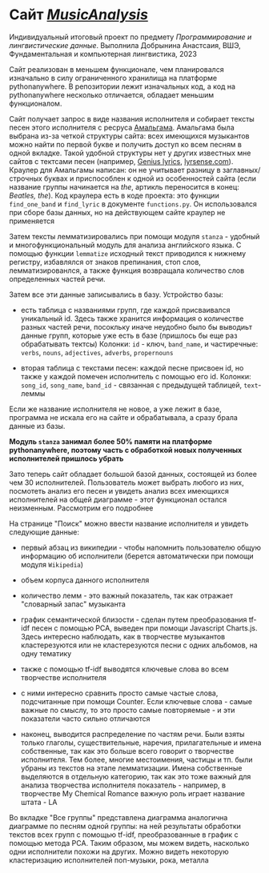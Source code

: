 # Сайт [*MusicAnalysis*](http://anesthesia.pythonanywhere.com/)
Индивидуальный итоговый проект по предмету *Программирование и лингвистические данные*. Выполнила Добрынина Анастсаия, ВШЭ, Фундаментальная и компьютерная лингвистика, 2023

Сайт реализован в меньшем функционале, чем планировался изначально в силу ограниченного хранилища на платформе pythonanywhere. В репозитории лежит изначальных код, а код на pythonanywhere несколько отличается, обладает меньшим функционалом.

Сайт получает запрос в виде названия исполнителя и собирает тексты песен этого исполнителя с ресруса [Амальгама](https://www.amalgama-lab.com/). Амальгама была выбрана из-за четкой структуры сайта: всех имеющихся музыкантов можно найти по первой букве и получить доступ ко всем песням в одной вкладке. Такой удобной структуры нет у других известных мне сайтов с тектсами песен (например, [Genius lyrics](https://genius.com/), [lyrsense.com](https://lyrsense.com/)). Краулер для Амальгамы написан: он не учитывает разницу в заглавных/строчных буквах и приспособлен к одной из особенностей сайта (если название группы начинается на *the*, артикль переносится в конец: *Beatles, the*). Код краулера есть в коде проекта: это функции `find_one_band` и `find_lyric` в документе `functions.py`. Он использовался при сборе базы данных, но на действующем сайте краулер не применяется

Затем тексты лемматизировались при помощи модуля `stanza` - удобный и многофункциональный модуль для анализа английского языка. С помощью функции `lemmatize` исходный текст приводился к нижнему регистру, избавлялся от знаков препинания, стоп слов, лемматизированлся, а также функция возвращала количество слов определенных частей речи.

Затем все эти данные записывались в базу. Устройство базы: 

* есть таблица с названиями групп, где каждой присваивался уникальный id. Здесь также хранится информация о количестве разных частей речи, посокльку иначе неудобно было бы выводиьт данные групп, которые уже есть в базе (пришлось бы еще раз обрабатывать тектсы) Колонки: `id` - ключ, `band_name`, и частиречные: `verbs`, `nouns`, `adjectives`, `adverbs`, `propernouns`

* вторая таблица с текстами песен: каждой песне присвоен id, но также у каждой помечен исполнитель с помощью его id. Колонки: `song_id`, `song_name`, `band_id` - связанная с предыдущей таблицей, `text`- леммы

Если же название исполнителя не новое, а уже лежит в базе, программа не искала его на сайте и обрабатывала, а сразу брала данные из базы.

**Модуль `stanza` занимал более 50% памяти на платформе pythonanywhere, поэтому часть с обработкой новых полученных исполнителей пришлось убрать**

Зато теперь сайт обладает большой базой данных, состоящей из более чем 30 исполнителей. Пользователь может выбрать любого из них, посмотеть анализ его песен и увидеть анализ всех имеющихся исполнителей на общей диаграмме - этот функционал остался неизменным. Рассмотрим его подробнее

На странице "Поиск" можно ввести название исполнителя и увидеть следующие данные:

* первый абзац из википедии - чтобы напомнить пользователю общую информацию об исполнители (берется автоматически при помощи модуля `Wikipedia`)

* объем корпуса данного исполнителя

* количество лемм - это важный показатель, так как отражает "словарный запас" музыканта 

* график семантической близости - сделан путем преобразования tf-idf песен с помощью PCA, выведен при помощи Javascript Charts.js. Здесь интересно наблюдать, как в творчестве музыкантов кластерезуются или не кластерезуются песни с одних альбомов, на одну тематику

* также с помощью tf-idf выводятся ключевые слова во всем творчестве исполнителя

* с ними интересно сравнить просто самые частые слова, подсчитанные при помощи Counter. Если ключевые слова - самые важные по смыслу, то это просто самые повторяемые - и эти показатели часто сильно отличаются

* наконец, выводится распределение по частям речи. Были взяты только глаголы, существительные, наречия, прилагательные и имена собственные, так как это больше всего говорит о творчестве исполнителя. Тем более, многие местоимения, частицы и тп. были убраны из текстов на этапе лемматизации. Имена собственные выделяются в отдельную категорию, так как это тоже важный для анализа творчества исполнителя показатель - например, в творчестве My Chemical Romance важную роль играет название штата - LA

Во вкладке "Все группы" представлена диаграмма аналогична диаграмме по песням одной группы: на ней результаты обработки текстов всех групп с помощью tf-idf, преобразованные в график с помощью метода PCA. Таким образом, мы можем видеть, насколько одни исполнители похожи на других. Можно видеть некоторую кластеризацию исполнителей поп-музыки, рока, металла



